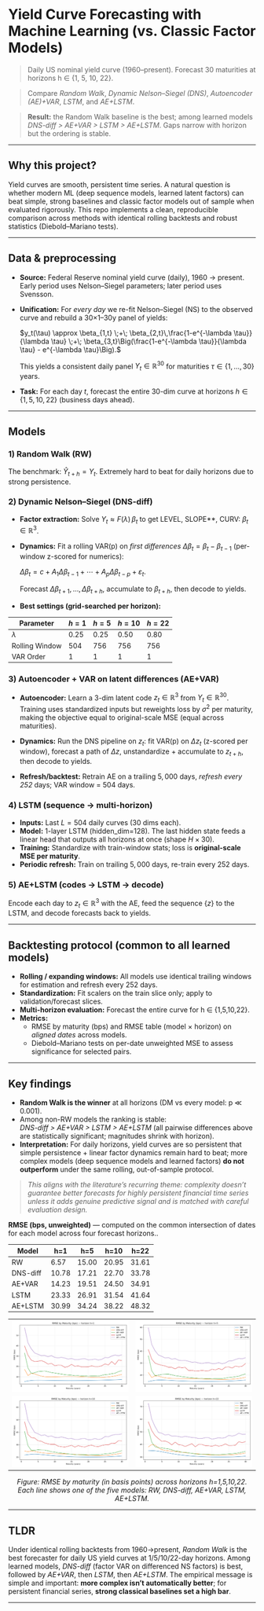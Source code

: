 # Yield Curve Forecasting with Machine Learning (vs. Classic Factor Models)

> Daily US nominal yield curve (1960–present). Forecast 30 maturities at horizons h ∈ {1, 5, 10, 22}.  

> Compare *Random Walk*, *Dynamic Nelson–Siegel (DNS)*, *Autoencoder (AE)+VAR*, *LSTM*, and *AE+LSTM*.  

> **Result:** the Random Walk baseline is the best; among learned models *DNS-diff > AE+VAR > LSTM > AE+LSTM*. Gaps narrow with horizon but the ordering is stable.

---

## Why this project?

Yield curves are smooth, persistent time series. A natural question is whether modern ML (deep sequence models, learned latent factors) can beat simple, strong baselines and classic factor models out of sample when evaluated rigorously. This repo implements a clean, reproducible comparison across methods with identical rolling backtests and robust statistics (Diebold–Mariano tests).

---

## Data & preprocessing

- **Source:** Federal Reserve nominal yield curve (daily), 1960 → present. Early period uses Nelson–Siegel parameters; later period uses Svensson.
- **Unification:** For *every day* we re-fit Nelson–Siegel (NS) to the observed curve and rebuild a 30×1–30y panel of yields:
  
  $y_t(\tau) \approx \beta_{1,t}   \;+\; \beta_{2,t}\,\frac{1-e^{-\lambda \tau}}{\lambda \tau}   \;+\; \beta_{3,t}\Big(\frac{1-e^{-\lambda \tau}}{\lambda \tau} - e^{-\lambda \tau}\Big).$
  
  This yields a consistent daily panel $Y_t \in \mathbb{R}^{30}$ for maturities $\tau \in \{1,\dots,30\}$ years.

- **Task:** For each day $t$, forecast the entire 30-dim curve at horizons $h\in\{1,5,10,22\}$ (business days ahead).

---

## Models

### 1) Random Walk (RW)
The benchmark: $\hat{Y}_{t+h} = Y_t$. Extremely hard to beat for daily horizons due to strong persistence.

### 2) Dynamic Nelson–Siegel (DNS-diff)
- **Factor extraction:** Solve $Y_t \approx F(\lambda)\,\beta_t$ to get LEVEL, SLOPE**, CURV: $\beta_t \in \mathbb{R}^3$.
- **Dynamics:** Fit a rolling VAR(p) on *first differences* $\Delta \beta_t = \beta_t - \beta_{t-1}$ (per-window z-scored for numerics):
  
  $\Delta \beta_t = c + A_1 \Delta \beta_{t-1} + \cdots + A_p \Delta \beta_{t-p} + \varepsilon_t.$
  
  Forecast $\Delta \beta_{t+1}, \ldots, \Delta \beta_{t+h}$, accumulate to $\beta_{t+h}$, then decode to yields.

- **Best settings (grid-searched per horizon):**

| Parameter         | $h = 1$   | $h = 5$   | $h = 10$   | $h = 22$   |
|-------------------|-----------|-----------|------------|------------|
| $\lambda$         | 0.25      | 0.25      | 0.50       | 0.80       |
| Rolling Window    | 504       | 756       | 756        | 756        |
| VAR Order         | 1         | 1         | 1          | 1          |

### 3) Autoencoder + VAR on latent differences (AE+VAR)
- **Autoencoder:** Learn a 3-dim latent code $z_t \in \mathbb{R}^3$ from $Y_t\in\mathbb{R}^{30}$.  
  Training uses standardized inputs but reweights loss by $\sigma^2$ per maturity, making the objective equal to original-scale MSE (equal across maturities).
- **Dynamics:** Run the DNS pipeline on $z_t$: fit VAR(p) on $\Delta z_t$ (z-scored per window), forecast a path of $\Delta z$, unstandardize + accumulate to $z_{t+h}$, then decode to yields.

- **Refresh/backtest:** Retrain AE on a trailing $5,000$ days, *refresh every 252* days; VAR window = $504$ days.

### 4) LSTM (sequence → multi-horizon)
- **Inputs:** Last $L = 504$ daily curves ($30$ dims each).  
- **Model:** 1-layer LSTM (hidden_dim=128). The last hidden state feeds a linear head that outputs all horizons at once (shape $H\times 30$).  
- **Training:** Standardize with train-window stats; loss is **original-scale MSE per maturity**.  
- **Periodic refresh:** Train on trailing $5,000$ days, re-train every 252 days.

### 5) AE+LSTM (codes → LSTM → decode)
Encode each day to $z_t\in\mathbb{R}^3$ with the AE, feed the sequence $\{z\}$ to the LSTM, and decode forecasts back to yields.

---

## Backtesting protocol (common to all learned models)

- **Rolling / expanding windows:** All models use identical trailing windows for estimation and refresh every 252 days.
- **Standardization:** Fit scalers on the train slice only; apply to validation/forecast slices.
- **Multi-horizon evaluation:** Forecast the entire curve for h ∈ {1,5,10,22}.
- **Metrics:**  
  - RMSE by maturity (bps) and RMSE table (model × horizon) on *aligned dates* across models.  
  - Diebold–Mariano tests on per-date unweighted MSE to assess significance for selected pairs.

---

## Key findings 

- **Random Walk is the winner** at all horizons (DM vs every model: p ≪ 0.001).
- Among non-RW models the ranking is stable:  
  *DNS-diff  >  AE+VAR  >  LSTM  >  AE+LSTM* 
  (all pairwise differences above are statistically significant; magnitudes shrink with horizon).
- **Interpretation:** For daily horizons, yield curves are so persistent that simple persistence + linear factor dynamics remain hard to beat; more complex models (deep sequence models and learned factors) **do not outperform** under the same rolling, out-of-sample protocol.

> *This aligns with the literature’s recurring theme: complexity doesn’t guarantee better forecasts for highly persistent financial time series unless it adds genuine predictive signal and is matched with careful evaluation design.*

**RMSE (bps, unweighted)** —  computed on the common intersection of dates for each model across four forecast horizons..  


| Model     | h=1   | h=5   | h=10  | h=22  |
|-----------|-------|-------|-------|-------|
| RW        | 6.57  | 15.00 | 20.95 | 31.61 |
| DNS-diff  | 10.78 | 17.21 | 22.70 | 33.78 |
| AE+VAR    | 14.23 | 19.51 | 24.50 | 34.91 |
| LSTM      | 23.33 | 26.91 | 31.54 | 41.64 |
| AE+LSTM   | 30.99 | 34.24 | 38.22 | 48.32 |

<div align="center">

<table>
<tr>
<td><img src="outputs/figures/rmse_by_maturity_h1.png" alt="RMSE h=1" width="400"/></td>
<td><img src="outputs/figures/rmse_by_maturity_h5.png" alt="RMSE h=5" width="400"/></td>
</tr>
<tr>
<td><img src="outputs/figures/rmse_by_maturity_h10.png" alt="RMSE h=10" width="400"/></td>
<td><img src="outputs/figures/rmse_by_maturity_h22.png" alt="RMSE h=22" width="400"/></td>
</tr>
</table>

<p><em>Figure: RMSE by maturity (in basis points) across horizons h=1,5,10,22. Each line shows one of the five models: RW, DNS-diff, AE+VAR, LSTM, AE+LSTM.</em></p>

</div>


---

## TLDR

Under identical rolling backtests from 1960→present, *Random Walk* is the best forecaster for daily US yield curves at 1/5/10/22-day horizons. Among learned models, *DNS-diff* (factor VAR on differenced NS factors) is best, followed by *AE+VAR*, then *LSTM*, then *AE+LSTM*. The empirical message is simple and important: **more complex isn’t automatically better**; for persistent financial series, **strong classical baselines set a high bar**.

---
